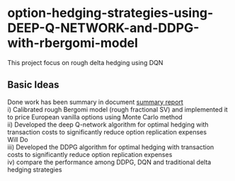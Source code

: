 # option-hedging-strategies-using-DEEP-Q-NETWORK-and-DDPG-with-rbergomi-model
This project focus on rough delta hedging using DQN
## Basic Ideas
Done work has been summary in document [summary report](https://github.com/ziminghunmphrey/option-hedging-strategies-using-DEEP-Q-NETWORK-and-DDPG-with-rbergomi-model/blob/ziminghunmphrey-patch-1/project%2Bsummary.pdf)  
i) Calibrated rough Bergomi model (rough fractional SV) and implemented it to price European vanilla options using Monte Carlo method  
ii) Developed the deep Q-network algorithm for optimal hedging with transaction costs to significantly reduce option replication expenses  
Will Do   
iii) Developed the DDPG algorithm for optimal hedging with transaction costs to significantly reduce option replication expenses  
iv) compare the performance among DDPG, DQN and traditional delta hedging strategies  
